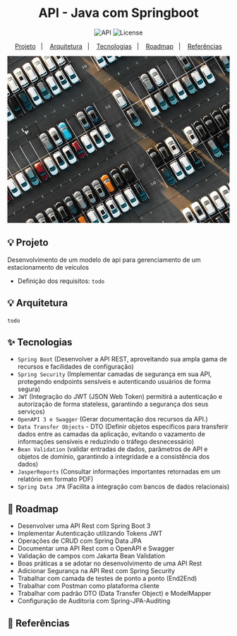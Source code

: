 <h1 align="center">API - Java com Springboot</h1>

<p align="center">
  <img alt="API" src="https://img.shields.io/static/v1?label=Springboot&message=API&color=8257E5&labelColor=000000"  />
  <img alt="License" src="https://img.shields.io/static/v1?label=license&message=MIT&color=49AA26&labelColor=000000">
</p>

<p align="center">
  <a href="#-projeto">Projeto</a>&nbsp;&nbsp;&nbsp;|&nbsp;&nbsp;&nbsp;
  <a href="#-arquitetura">Arquitetura</a>&nbsp;&nbsp;&nbsp;|&nbsp;&nbsp;&nbsp;
  <a href="#-tecnologias">Tecnologias</a>&nbsp;&nbsp;&nbsp;|&nbsp;&nbsp;&nbsp;
  <a href="#-roadmap">Roadmap</a>&nbsp;&nbsp;&nbsp;|&nbsp;&nbsp;&nbsp;
  <a href="#-referências">Referências</a>
</p>

<p align="center">
  <img alt="API" src="data/estacionamento.jpg">
</p>

## 💡 Projeto

Desenvolvimento de um modelo de api para gerenciamento de um estacionamento de veículos

- Definição dos requisitos:
`todo`

## 💡 Arquitetura
`todo`

## ✨ Tecnologias

- `Spring Boot` (Desenvolver a API REST,  aproveitando sua ampla gama de recursos e facilidades de configuração)
- `Spring Security` (Implementar camadas de segurança em sua API, protegendo endpoints sensíveis e autenticando usuários de forma segura)
- `JWT` (Integração do JWT (JSON Web Token) permitirá a autenticação e autorização de forma stateless, garantindo a segurança dos seus serviços)
- `OpenAPI 3 e Swagger` (Gerar documentação dos recursos da API.)
- `Data Transfer Objects` - DTO (Definir objetos específicos para transferir dados entre as camadas da aplicação, evitando o vazamento de informações sensíveis e reduzindo o tráfego desnecessário)
- `Bean Validation` (validar entradas de dados, parâmetros de API e objetos de domínio, garantindo a integridade e a consistência dos dados)
- `JasperReports` (Consultar informações importantes retornadas em um relatório em formato PDF)
- `Spring Data JPA` (Facilita a integração com bancos de dados relacionais)

## 👣 Roadmap

- Desenvolver uma API Rest com Spring Boot 3
- Implementar Autenticação utilizando Tokens JWT
- Operações de CRUD com Spring Data JPA
- Documentar uma API Rest com o OpenAPI e Swagger
- Validação de campos com Jakarta Bean Validation
- Boas práticas a se adotar no desenvolvimento de uma API Rest
- Adicionar Segurança na API Rest com Spring Security
- Trabalhar com camada de testes de ponto a ponto (End2End)
- Trabalhar com Postman como plataforma cliente
- Trabalhar com padrão DTO (Data Transfer Object) e ModelMapper
- Configuração de Auditoria com Spring-JPA-Auditing

## 📄 Referências
